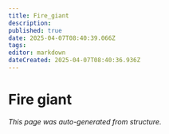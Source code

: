 ```yaml
---
title: Fire_giant
description: 
published: true
date: 2025-04-07T08:40:39.066Z
tags: 
editor: markdown
dateCreated: 2025-04-07T08:40:36.936Z
---
```


# Fire giant

*This page was auto-generated from structure.*
